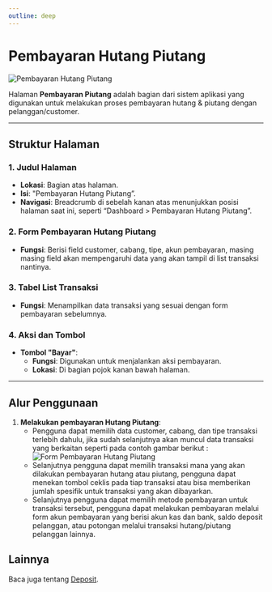 ```yaml
---
outline: deep
---
```


# Pembayaran Hutang Piutang

![Pembayaran Hutang Piutang](/pembayaran-hutang-piutang.png)

Halaman **Pembayaran Piutang** adalah bagian dari sistem aplikasi yang digunakan untuk melakukan proses pembayaran hutang & piutang dengan pelanggan/customer.

---

## Struktur Halaman

### 1. **Judul Halaman**

- **Lokasi**: Bagian atas halaman.
- **Isi**: "Pembayaran Hutang Piutang”.
- **Navigasi**: Breadcrumb di sebelah kanan atas menunjukkan posisi halaman saat ini, seperti “Dashboard > Pembayaran Hutang Piutang”.

### 2. **Form Pembayaran Hutang Piutang**

- **Fungsi**: Berisi field customer, cabang, tipe, akun pembayaran, masing masing field akan mempengaruhi data yang akan tampil di list transaksi nantinya.

### 3. **Tabel List Transaksi**

- **Fungsi**: Menampilkan data transaksi yang sesuai dengan form pembayaran sebelumnya.

### 4. **Aksi dan Tombol**

- **Tombol "Bayar"**:
  - **Fungsi**: Digunakan untuk menjalankan aksi pembayaran.
  - **Lokasi**: Di bagian pojok kanan bawah halaman.

---

## Alur Penggunaan

1. **Melakukan pembayaran Hutang Piutang**:
   - Pengguna dapat memilih data customer, cabang, dan tipe transaksi terlebih dahulu, jika sudah selanjutnya akan muncul data transaksi yang berkaitan seperti pada contoh gambar berikut :
     ![Form Pembayaran Hutang Piutang](/form-pembayaran-hutang-piutang.png)
   - Selanjutnya pengguna dapat memilih transaksi mana yang akan dilakukan pembayaran hutang atau piutang, pengguna dapat menekan tombol ceklis pada tiap transaksi atau bisa memberikan jumlah spesifik untuk transaksi yang akan dibayarkan.
   - Selanjutnya pengguna dapat memilih metode pembayaran untuk transaksi tersebut, pengguna dapat melakukan pembayaran melalui form akun pembayaran yang berisi akun kas dan bank, saldo deposit pelanggan, atau potongan melalui transaksi hutang/piutang pelanggan lainnya.

## Lainnya

Baca juga tentang [Deposit](/transaksi/deposit).
